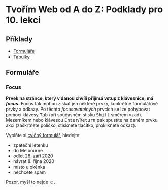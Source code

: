 # Tvořím Web od A do Z: Podklady pro 10. lekci

## Příklady

- [Formuláře](priklady/01-formulare)
- [Tabulky](priklady/02-tabulky)


## Formuláře

### Focus

**Prvek na stránce, který v danou chvíli přijímá vstup z klávesnice, má _focus_.** Focus tak mohou získat jen některé prvky, konkrétně formulářové prvky a odkazy. Po těchto _focusovatelných_ prvcích se lze pohybovat pomocí klávesy <kbd>Tab</kbd> (při současném stisku <kbd>Shift</kbd> směrem vzad). Mezerníkem nebo klávesou <kbd>Enter</kbd>/<kbd>Return</kbd> pak spustíte na daném prvku akci (zaškrtnete políčko, stisknete tlačítko, prokliknete odkaz).

Vyplňte si [cvičný formulář](http://udacity.github.io/ud891/lesson2-focus/01-basic-form/), hledejte:

- zpáteční letenku
- do Melbourne
- odlet 28. září 2020
- návrat 8. října 2020
- místo u okénka
- nechcete spam

Pozor, myší to nejde ☺.